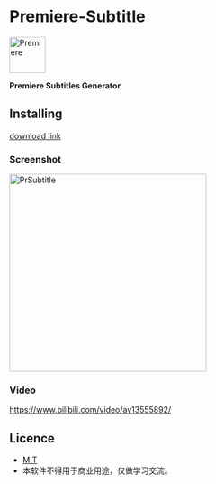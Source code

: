 # Premiere-Subtitle
<img src="https://gss2.bdstatic.com/-fo3dSag_xI4khGkpoWK1HF6hhy/baike/w%3D268/sign=24b4e201dd3f8794d3ff4f28ea1a0ead/5bafa40f4bfbfbed1d9537c671f0f736aec31fbe.jpg" alt="Premiere" width="64">

**Premiere Subtitles Generator**

## Installing
[download link](https://github.com/LewisTian/Premiere-Subtitle/releases)

### Screenshot
<img src="https://i.loli.net/2017/08/19/59983b985aaef.png" alt="PrSubtitle" width="350" />

### Video
https://www.bilibili.com/video/av13555892/

## Licence
- [MIT](https://github.com/LewisTian/PremiereSubtitle/blob/master/LICENSE)
- 本软件不得用于商业用途，仅做学习交流。
